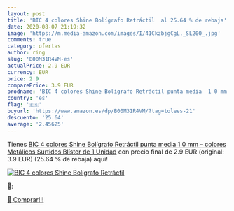 ```yaml
---
layout: post
title: 'BIC 4 colores Shine Bolígrafo Retráctil  al 25.64 % de rebaja'
date: 2020-08-07 21:19:32
image: 'https://m.media-amazon.com/images/I/41CkzbjgCgL._SL200_.jpg'
comments: true
category: ofertas
author: ring
slug: 'B00M31R4VM-es'
actualPrice: 2.9 EUR
currency: EUR
price: 2.9
comparePrice: 3.9 EUR
prodname: 'BIC 4 colores Shine Bolígrafo Retráctil punta media  1 0 mm  – colores Metálicos Surtidos  Blíster de 1 Unidad'
country: 'es'
flag: '🇪🇸'
buyurl: 'https://www.amazon.es/dp/B00M31R4VM/?tag=tolees-21'
descuento: '25.64'
average: '2.45625'
---
```


Tienes [BIC 4 colores Shine Bolígrafo Retráctil punta media  1 0 mm  – colores Metálicos Surtidos  Blíster de 1 Unidad](https://www.amazon.es/dp/B00M31R4VM/?tag=tolees-21) con precio final de  2.9 EUR (original: 3.9 EUR) (25.64 %  de rebaja) aqui!

[![BIC 4 colores Shine Bolígrafo Retráctil ](https://m.media-amazon.com/images/I/41CkzbjgCgL._SL200_.jpg)](https://www.amazon.es/dp/B00M31R4VM/?tag=tolees-21)

🔎:


[🛒 Comprar!!!](https://www.amazon.es/dp/B00M31R4VM/?tag=tolees-21)
